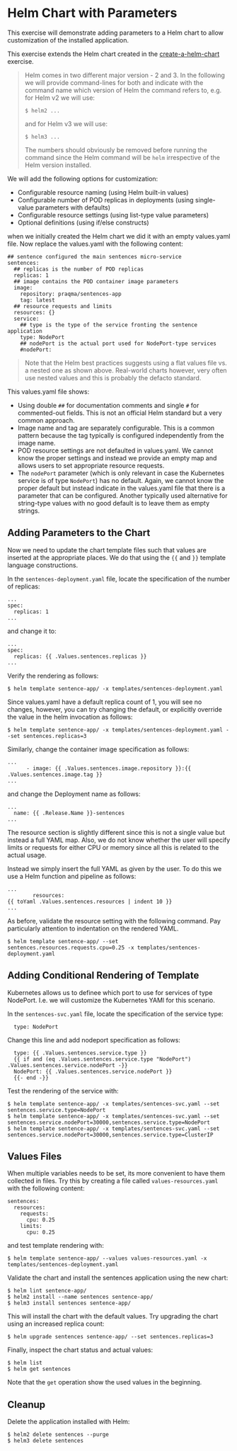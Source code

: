 # Helm Chart with Parameters

This exercise will demonstrate adding parameters to a Helm chart to allow
customization of the installed application.

This exercise extends the Helm chart created in the
[create-a-helm-chart](create-a-helm-chart.md) exercise.

> Helm comes in two different major version - 2 and 3. In the following we will
> provide command-lines for both and indicate with the command name which
> version of Helm the command refers to, e.g. for Helm v2 we will use:
> ```shell
> $ helm2 ...
>```
> and for Helm v3 we will use:
> ```shell
> $ helm3 ...
>```
> The numbers should obviously be removed before running the command since the
> Helm command will be `helm` irrespective of the Helm version installed.

We will add the following options for customization:

- Configurable resource naming (using Helm built-in values)
- Configurable number of POD replicas in deployments (using single-value parameters with defaults)
- Configurable resource settings (using list-type value parameters)
- Optional definitions (using if/else constructs)

when we initially created the Helm chart we did it with an empty values.yaml
file.  Now replace the values.yaml with the following content:

```
## sentence configured the main sentences micro-service
sentences:
  ## replicas is the number of POD replicas
  replicas: 1
  ## image contains the POD container image parameters
  image:
    repository: praqma/sentences-app
    tag: latest
  ## resource requests and limits
  resources: {}
  service:
    ## type is the type of the service fronting the sentence application
    type: NodePort
    ## nodePort is the actual port used for NodePort-type services
    #nodePort:
```

> Note that the Helm best practices suggests using a flat values file vs. a
> nested one as shown above. Real-world charts however, very often use nested
> values and this is probably the defacto standard.

This values.yaml file shows:

- Using double `##` for documentation comments and single `#` for commented-out fields. This is not an official Helm standard but a very common approach.
- Image name and tag are separately configurable. This is a common pattern because the tag typically is configured independently from the image name.
- POD resource settings are not defaulted in values.yaml. We cannot know the proper settings and instead we provide an empty map and allows users to set appropriate resource requests.
- The `nodePort` parameter (which is only relevant in case the Kubernetes service is of type `NodePort`) has no default. Again, we cannot know the proper default but instead indicate in the values.yaml file that there is a parameter that can be configured. Another typically used alternative for string-type values with no good default is to leave them as empty strings.

## Adding Parameters to the Chart

Now we need to update the chart template files such that values are inserted at
the appropriate places. We do that using the `{{` and `}}` template language
constructions.

In the `sentences-deployment.yaml` file, locate the specification of the number of replicas:

```
...
spec:
  replicas: 1
...
```

and change it to:

```
...
spec:
  replicas: {{ .Values.sentences.replicas }}
...
```

Verify the rendering as follows:

```shell
$ helm template sentence-app/ -x templates/sentences-deployment.yaml
```

Since values.yaml have a default replica count of 1, you will see no changes,
however, you can try changing the default, or explicitly override the value in
the helm invocation as follows:

```shell
$ helm template sentence-app/ -x templates/sentences-deployment.yaml --set sentences.replicas=3
```

Similarly, change the container image specification as follows:

```
...
      - image: {{ .Values.sentences.image.repository }}:{{ .Values.sentences.image.tag }}
...
```

and change the Deployment name as follows:

```
...
  name: {{ .Release.Name }}-sentences
...
```

The resource section is slightly different since this is not a single value but
instead a full YAML map. Also, we do not know whether the user will specify
limits or requests for either CPU or memory since all this is related to the
actual usage.

Instead we simply insert the full YAML as given by the user. To do this we use a
Helm function and pipeline as follows:

```
...
        resources:
{{ toYaml .Values.sentences.resources | indent 10 }}
...
```

As before, validate the resource setting with the following command. Pay
particularly attention to indentation on the rendered YAML.

```shell
$ helm template sentence-app/ --set sentences.resources.requests.cpu=0.25 -x templates/sentences-deployment.yaml
```

## Adding Conditional Rendering of Template

Kubernetes allows us to definee which port to use for services of type
NodePort. I.e. we will customize the Kubernetes YAMl for this scenario.

In the `sentences-svc.yaml` file, locate the specification of the service type:

```
  type: NodePort
```

Change this line and add nodeport specification as follows:

```
  type: {{ .Values.sentences.service.type }}
  {{ if and (eq .Values.sentences.service.type "NodePort") .Values.sentences.service.nodePort -}}
  NodePort: {{ .Values.sentences.service.nodePort }}
  {{- end -}}
```

Test the rendering of the service with:

```shell
$ helm template sentence-app/ -x templates/sentences-svc.yaml --set sentences.service.type=NodePort
$ helm template sentence-app/ -x templates/sentences-svc.yaml --set sentences.service.nodePort=30000,sentences.service.type=NodePort
$ helm template sentence-app/ -x templates/sentences-svc.yaml --set sentences.service.nodePort=30000,sentences.service.type=ClusterIP
```

## Values Files

When multiple variables needs to be set, its more convenient to have them
collected in files. Try this by creating a file called `values-resources.yaml`
with the following content:

```
sentences:
  resources:
    requests:
      cpu: 0.25
    limits:
      cpu: 0.25
```

and test template rendering with:

```shell
$ helm template sentence-app/ --values values-resources.yaml -x templates/sentences-deployment.yaml
```

Validate the chart and install the sentences application using the new chart:

```shell
$ helm lint sentence-app/
$ helm2 install --name sentences sentence-app/
$ helm3 install sentences sentence-app/
```

This will install the chart with the default values. Try upgrading the chart
using an increased replica count:

```shell
$ helm upgrade sentences sentence-app/ --set sentences.replicas=3
```

Finally, inspect the chart status and actual values:

```shell
$ helm list
$ helm get sentences
```

Note that the `get` operation show the used values in the beginning.

## Cleanup

Delete the application installed with Helm:

```shell
$ helm2 delete sentences --purge
$ helm3 delete sentences
```
